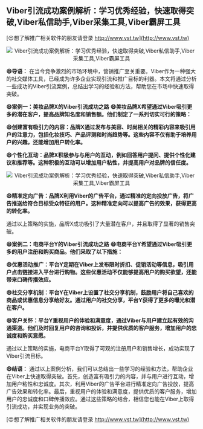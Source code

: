 ## **Viber引流成功案例解析：学习优秀经验，快速取得突破,Viber私信助手,Viber采集工具,Viber霸屏工具**

[😍想了解推广相关软件的朋友请登录 http://www.vst.tw](http://www.vst.tw)

 <center><img src="https://vst.tw/MP4/tuiguang/png/8.png" alt="Viber引流成功案例解析：学习优秀经验，快速取得突破,Viber私信助手,Viber采集工具,Viber霸屏工具"></center>

**😄导语：**
在当今竞争激烈的市场环境中，营销推广至关重要。Viber作为一种强大的社交媒体工具，已经成为许多企业实现引流和推广目标的利器。本文将通过分析一些成功的Viber引流案例，总结出学习的经验和方法，帮助您在市场中快速取得突破。

**😄案例一：美妆品牌X的Viber引流成功之路**
**😄美妆品牌X希望通过Viber吸引更多的潜在客户，提高品牌知名度和销售额。他们制定了一系列切实可行的策略：**

**😄创建富有吸引力的内容：品牌X通过发布与美容、时尚相关的精彩内容来吸引用户的注意力，包括化妆技巧、产品评测和时尚趋势等。这些内容不仅有助于培养用户的兴趣，还能增加用户转化率。**

**😄个性化互动：品牌X积极参与与用户的互动，例如回答用户提问、提供个性化建议和推荐等。这种积极的互动可以增加用户粘性，并提高用户对品牌的信任度。**

 <center><img src="https://vst.tw/MP4/tuiguang/png/2.png" alt="Viber引流成功案例解析：学习优秀经验，快速取得突破,Viber私信助手,Viber采集工具,Viber霸屏工具"></center>

**😄精准定向广告：品牌X利用Viber的广告平台，通过精准的定向投放广告，将广告推送给符合目标受众特征的用户。这种精准定向可以提高广告的效果，获得更高的转化率。**

通过以上策略的实施，品牌X成功吸引了大量潜在客户，并且取得了显著的销售突破。

**😄案例二：电商平台Y的Viber引流成功之路**
**😄电商平台Y希望通过Viber吸引更多的用户注册和购买商品。他们采取了以下措施：**

**😄优惠活动推广：平台Y定期在Viber上发布限时折扣、促销活动等信息，吸引用户点击链接进入平台进行购物。这些优惠活动不仅能够提高用户的购买欲望，还能带来口碑传播效应。**

**😄社交分享机制：平台Y在Viber上设置了社交分享机制，鼓励用户将自己喜欢的商品或优惠信息分享给好友。通过用户的社交分享，平台Y获得了更多的曝光和潜在客户。**

**😄客户关怀：平台Y重视用户的体验和满意度，通过Viber与用户建立起有效的沟通渠道。他们及时回复用户的咨询和投诉，并提供优质的客户服务，增加用户的忠诚度和购买意愿。**

通过以上策略的实施，电商平台Y取得了可观的注册用户和销售增长，成功实现了Viber引流目标。

**😄结语：**
通过以上案例分析，我们可以总结出一些学习的经验和方法，帮助企业在Viber上快速取得突破。首先，创造富有吸引力的内容，并与用户进行互动，增加用户粘性和忠诚度。其次，利用Viber的广告平台进行精准定向广告投放，提高广告效果和转化率。最后，重视用户的体验和满意度，提供优质的客户服务，增加用户的忠诚度和口碑传播效应。通过这些策略的结合，相信您也能在Viber上取得引流成功，并实现业务的突破。

[😍想了解推广相关软件的朋友请登录 http://www.vst.tw](http://www.vst.tw)



